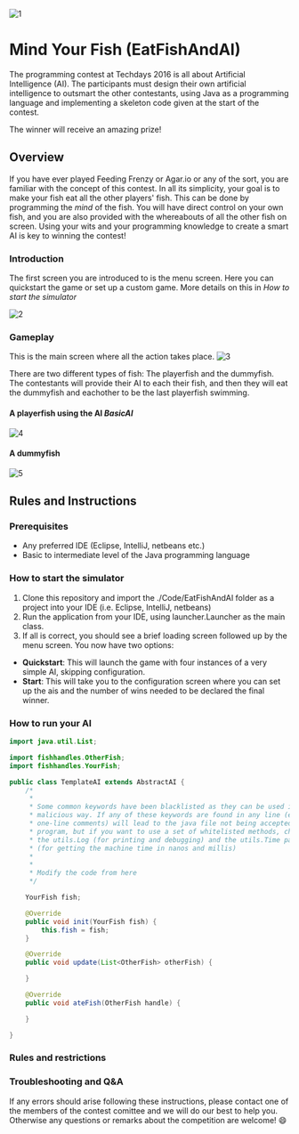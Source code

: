 
![1](https://github.com/Kjelli/EatFishAndAI/blob/master/Art/logo_splash.png)

# Mind Your Fish (EatFishAndAI)
The programming contest at Techdays 2016 is all about Artificial Intelligence (AI).
The participants must design their own artificial intelligence to outsmart the other contestants, 
using Java as a programming language and implementing a skeleton code given at the start of the contest.

The winner will receive an amazing prize!



## Overview
If you have ever played Feeding Frenzy or Agar.io or any of the sort, you are familiar with the concept of this contest. In all its simplicity, your goal is to make your fish eat all the other players' fish. This can be done by programming the *mind* of the fish. You will have direct control on your own fish, and you are also provided with the whereabouts of all the other fish on screen. Using your wits and your programming knowledge to create a smart AI is key to winning the contest!

### Introduction
The first screen you are introduced to is the menu screen. Here you can quickstart the game or set up a custom game. More details on this in *How to start the simulator*

![2](https://github.com/Kjelli/EatFishAndAI/blob/master/Art/overview.png)

### Gameplay
This is the main screen where all the action takes place.
![3](https://github.com/Kjelli/EatFishAndAI/blob/master/Art/gameplay.png)

There are two different types of fish: The playerfish and the dummyfish. The contestants will provide their AI to each their fish, and then they will eat the dummyfish and eachother to be the last playerfish swimming.

#### A playerfish using the AI *BasicAI*
![4](https://github.com/Kjelli/EatFishAndAI/blob/master/Art/theplayer.png)

#### A dummyfish
![5](https://github.com/Kjelli/EatFishAndAI/blob/master/Art/dummies.png)

## Rules and Instructions

### Prerequisites

* Any preferred IDE (Eclipse, IntelliJ, netbeans etc.)
* Basic to intermediate level of the Java programming language

### How to start the simulator

1. Clone this repository and import the ./Code/EatFishAndAI folder as a project into your IDE (i.e. Eclipse, IntelliJ, netbeans)
2. Run the application from your IDE, using launcher.Launcher as the main class.
3. If all is correct, you should see a brief loading screen followed up by the menu screen. You now have two options:
  * **Quickstart**: This will launch the game with four instances of a very simple AI, skipping configuration.
  * **Start**: This will take you to the configuration screen where you can set up the ais and the number of wins needed to be declared the final winner.


### How to run your AI

```java
import java.util.List;

import fishhandles.OtherFish;
import fishhandles.YourFish;

public class TemplateAI extends AbstractAI {
	/*
	 * 
	 * Some common keywords have been blacklisted as they can be used in a
	 * malicious way. If any of these keywords are found in any line (except
	 * one-line comments) will lead to the java file not being accepted into the
	 * program, but if you want to use a set of whitelisted methods, checkout
	 * the utils.Log (for printing and debugging) and the utils.Time package
	 * (for getting the machine time in nanos and millis)
	 * 
	 * 
	 * Modify the code from here
	 */

	YourFish fish;

	@Override
	public void init(YourFish fish) {
		this.fish = fish;
	}

	@Override
	public void update(List<OtherFish> otherFish) {

	}

	@Override
	public void ateFish(OtherFish handle) {

	}

}
```

### Rules and restrictions

### Troubleshooting and Q&A
If any errors should arise following these instructions, please contact one of the members of the contest comittee and we will do our best to help you.
Otherwise any questions or remarks about the competition are welcome!  :smile:
